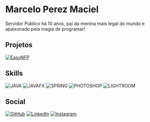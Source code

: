 # Marcelo Perez Maciel

Servidor Público há 10 anos, pai da menina mais legal do mundo e apaixonado pela magia de programar!

## Projetos

[![EasyNFP](https://img.shields.io/badge/EasyNFP-JAVA_+_JAVAFX-e60000.svg)](https://github.com/mpmmarcelo/EasyNFP)

## Skills
![JAVA](https://img.shields.io/badge/JAVA-595959) ![JAVAFX](https://img.shields.io/badge/JAVAFX-595959) ![SPRING](https://img.shields.io/badge/SPRING-595959) 
![PHOTOSHOP](https://img.shields.io/badge/PHOTOSHOP-595959) ![LIGHTROOM](https://img.shields.io/badge/LIGHTROOM-595959)


## Social

[![GitHub](https://img.shields.io/badge/GitHub-db40a2?style=for-the-badge&logo=github&logoColor=fff)](https://github.com/mpmmarcelo)
[![LinkedIn](https://img.shields.io/badge/-LinkedIn-db40a2?style=for-the-badge&logo=linkedin&logoColor=fff)](https://www.linkedin.com/in/mpmmarcelo/)
[![Instagram](https://img.shields.io/badge/Instagram-db40a2?style=for-the-badge&logo=instagram&logoColor=fff)](https://www.instagram.com/mpmmarcelo/)
